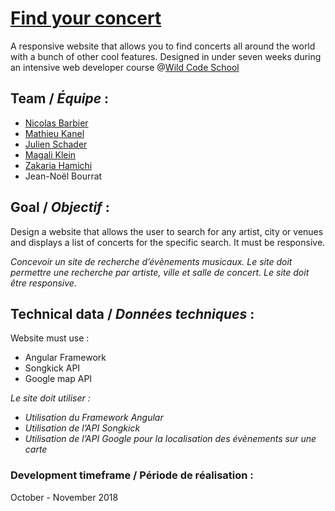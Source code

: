 # [Find your concert](https://nameoj.github.io/findyourconcert/)
A responsive website that allows you to find concerts all around the world with a bunch of other cool features.
Designed in under seven weeks during an intensive web developer course @[Wild Code School](https://github.com/WildCodeSchool)

## Team / _Équipe_ : 
* [Nicolas Barbier](https://github.com/Nsb83)
* [Mathieu Kanel](https://github.com/Nexter73)
* [Julien Schader](https://github.com/Nameoj)
* [Magali Klein](https://github.com/Pelican07)
* [Zakaria Hamichi](https://github.com/ZakariaHamichi)
* Jean-Noël Bourrat

## Goal / _Objectif_ :

Design a website that allows the user to search for any artist, city or venues and displays a list of concerts for the specific search. It must be responsive.

_Concevoir un site de recherche d’évènements musicaux. Le site doit permettre une recherche par artiste, ville et salle de concert. Le site doit être responsive._


## Technical data / _Données techniques_ :

Website must use : 
* Angular Framework
* Songkick API
* Google map API

_Le site doit utiliser :_
* _Utilisation du Framework Angular_
* _Utilisation de l’API Songkick_
* _Utilisation de l’API Google pour la localisation des évènements sur une carte_

### Development timeframe / Période de réalisation :

October - November 2018
